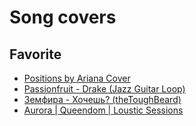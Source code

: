 # Song covers

## Favorite

- [Positions by Ariana Cover](https://www.youtube.com/watch?v=a3dOy4KXXvY)
- [Passionfruit - Drake (Jazz Guitar Loop)](https://www.youtube.com/watch?v=KK26ueQ5hEg)
- [Земфира - Хочешь? (theToughBeard)](https://www.youtube.com/watch?v=4gS4tDcmTZw)
- [Aurora | Queendom | Loustic Sessions](https://www.youtube.com/watch?v=uM8Wqfv5Jw8)
